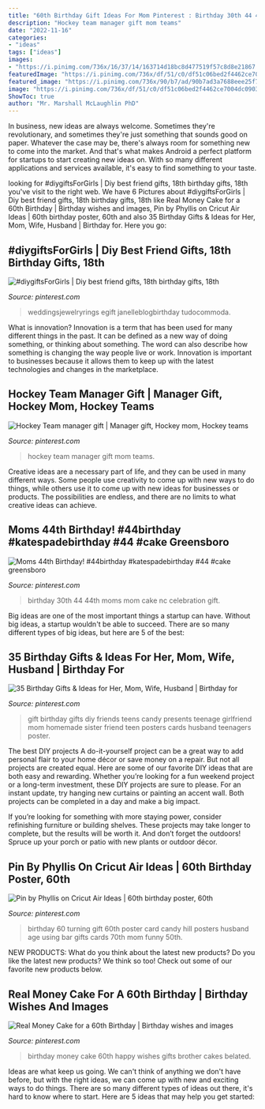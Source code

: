 ```yaml
---
title: "60th Birthday Gift Ideas For Mom Pinterest : Birthday 30th 44 44th Moms Mom Cake Nc Celebration Gift"
description: "Hockey team manager gift mom teams"
date: "2022-11-16"
categories:
- "ideas"
tags: ["ideas"]
images:
- "https://i.pinimg.com/736x/16/37/14/163714d18bc8d477519f57c8d8e21867.jpg"
featuredImage: "https://i.pinimg.com/736x/df/51/c0/df51c06bed2f4462ce7004dc09037a56--cricut-explore-project-ideas.jpg"
featured_image: "https://i.pinimg.com/736x/90/b7/ad/90b7ad3a7688eee25f79890f9f9a5acc.jpg"
image: "https://i.pinimg.com/736x/df/51/c0/df51c06bed2f4462ce7004dc09037a56--cricut-explore-project-ideas.jpg"
ShowToc: true
author: "Mr. Marshall McLaughlin PhD"
---
```



In business, new ideas are always welcome. Sometimes they're revolutionary, and sometimes they're just something that sounds good on paper. Whatever the case may be, there's always room for something new to come into the market. And that's what makes Android a perfect platform for startups to start creating new ideas on. With so many different applications and services available, it's easy to find something to your taste.

	

		
looking for #diygiftsForGirls | Diy best friend gifts, 18th birthday gifts, 18th you've visit to the right web. We have 6 Pictures about #diygiftsForGirls | Diy best friend gifts, 18th birthday gifts, 18th like Real Money Cake for a 60th Birthday | Birthday wishes and images, Pin by Phyllis on Cricut Air Ideas | 60th birthday poster, 60th and also 35 Birthday Gifts &amp; Ideas for Her, Mom, Wife, Husband | Birthday for. Here you go:
		
    
## #diygiftsForGirls | Diy Best Friend Gifts, 18th Birthday Gifts, 18th

<img loading=lazy src="https://i.pinimg.com/736x/90/b7/ad/90b7ad3a7688eee25f79890f9f9a5acc.jpg" onerror="this.onerror=null;this.src='https://tse3.mm.bing.net/th?id=OIP.lVEV2whJ0NKBQAu7_tJXIgHaJ3&amp;pid=15.1';" alt="#diygiftsForGirls | Diy best friend gifts, 18th birthday gifts, 18th">

_Source: pinterest.com_

>weddingsjewelryrings egift janelleblogbirthday tudocommoda. 

	

What is innovation?
Innovation is a term that has been used for many different things in the past. It can be defined as a new way of doing something, or thinking about something. The word can also describe how something is changing the way people live or work. Innovation is important to businesses because it allows them to keep up with the latest technologies and changes in the marketplace.

    
## Hockey Team Manager Gift | Manager Gift, Hockey Mom, Hockey Teams

<img loading=lazy src="https://i.pinimg.com/736x/16/37/14/163714d18bc8d477519f57c8d8e21867.jpg" onerror="this.onerror=null;this.src='https://tse2.mm.bing.net/th?id=OIP.E7SK4JNKDiNLXHxRTIgQlAHaJ3&amp;pid=15.1';" alt="Hockey Team manager gift | Manager gift, Hockey mom, Hockey teams">

_Source: pinterest.com_

>hockey team manager gift mom teams. 

	

Creative ideas are a necessary part of life, and they can be used in many different ways. Some people use creativity to come up with new ways to do things, while others use it to come up with new ideas for businesses or products. The possibilities are endless, and there are no limits to what creative ideas can achieve.

    
## Moms 44th Birthday! #44birthday #katespadebirthday #44 #cake Greensboro

<img loading=lazy src="https://i.pinimg.com/736x/6d/c7/e1/6dc7e1d6c5848eca565fdc5829af5e3c.jpg" onerror="this.onerror=null;this.src='https://tse4.mm.bing.net/th?id=OIP.JuAhTVuxZpx1ctBKbPNbowHaLo&amp;pid=15.1';" alt="Moms 44th Birthday! #44birthday #katespadebirthday #44 #cake greensboro">

_Source: pinterest.com_

>birthday 30th 44 44th moms mom cake nc celebration gift. 

	

Big ideas are one of the most important things a startup can have. Without big ideas, a startup wouldn't be able to succeed. There are so many different types of big ideas, but here are 5 of the best: 

    
## 35 Birthday Gifts &amp; Ideas For Her, Mom, Wife, Husband | Birthday For

<img loading=lazy src="https://i.pinimg.com/736x/ee/c4/99/eec499b1f24737c8f589c78fe334d8b3.jpg?b=t" onerror="this.onerror=null;this.src='https://tse4.mm.bing.net/th?id=OIP.vD9_4qECPfFUcfXNTqgjowHaLA&amp;pid=15.1';" alt="35 Birthday Gifts &amp; Ideas for Her, Mom, Wife, Husband | Birthday for">

_Source: pinterest.com_

>gift birthday gifts diy friends teens candy presents teenage girlfriend mom homemade sister friend teen posters cards husband teenagers poster. 

	

The best DIY projects
A do-it-yourself project can be a great way to add personal flair to your home décor or save money on a repair. But not all projects are created equal. Here are some of our favorite DIY ideas that are both easy and rewarding.
Whether you’re looking for a fun weekend project or a long-term investment, these DIY projects are sure to please. For an instant update, try hanging new curtains or painting an accent wall. Both projects can be completed in a day and make a big impact.

If you’re looking for something with more staying power, consider refinishing furniture or building shelves. These projects may take longer to complete, but the results will be worth it. And don’t forget the outdoors! Spruce up your porch or patio with new plants or outdoor décor.

    
## Pin By Phyllis On Cricut Air Ideas | 60th Birthday Poster, 60th

<img loading=lazy src="https://i.pinimg.com/736x/df/51/c0/df51c06bed2f4462ce7004dc09037a56--cricut-explore-project-ideas.jpg" onerror="this.onerror=null;this.src='https://tse4.mm.bing.net/th?id=OIP.NuIbDpdFoTnhWHh2kU26MAHaJ4&amp;pid=15.1';" alt="Pin by Phyllis on Cricut Air Ideas | 60th birthday poster, 60th">

_Source: pinterest.com_

>birthday 60 turning gift 60th poster card candy hill posters husband age using bar gifts cards 70th mom funny 50th. 

	

NEW PRODUCTS: What do you think about the latest new products?
Do you like the latest new products? We think so too! Check out some of our favorite new products below.

    
## Real Money Cake For A 60th Birthday | Birthday Wishes And Images

<img loading=lazy src="https://i.pinimg.com/736x/0d/64/dd/0d64dddb18ac9ffad0b8ef50b4332f07.jpg" onerror="this.onerror=null;this.src='https://tse3.mm.bing.net/th?id=OIP.U7E52tQHbwpygCdQlz-qaQHaMX&amp;pid=15.1';" alt="Real Money Cake for a 60th Birthday | Birthday wishes and images">

_Source: pinterest.com_

>birthday money cake 60th happy wishes gifts brother cakes belated. 

	

Ideas are what keep us going. We can't think of anything we don't have before, but with the right ideas, we can come up with new and exciting ways to do things. There are so many different types of ideas out there, it's hard to know where to start. Here are 5 ideas that may help you get started: 

